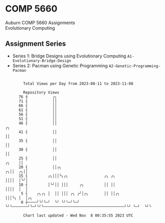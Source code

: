 # COMP 5660
Auburn COMP 5660 Assignments  
Evolutionary Computing

## Assignment Series
- Series 1: Bridge Designs using Evolutionary Computing `A1-Evolutionary-Bridge-Design`
- Series 2: Pacman using Genetic Programming `A2-Genetic-Programming-Pacman`

```

        Total Views per Day from 2023-08-11 to 2023-11-08

        Repository Views
      76 ┼           ╭╮
      71 ┤           ││
      66 ┤           ││
      61 ┤           ││
      56 ┤           ││
      51 ┤           ││
      46 ┤           ││                                                                        ╭╮
      41 ┤           ││                                                                        ││
      35 ┤           ││                                                                        ││
      30 ┤           ││                                                                        ││
      25 ┤           ││                                                                  ╭╮    ││
      20 ┤           ││╭╮                                                              ╭╮││  ╭╮││
      15 ┤         ╭╮│││╰╮╭╮                ╭╮ ╭╮                                      ││││  │╰╯│
      10 ┤         │╰╯││ │││     ╭╮         ││ ││                                      ││││  │  │
       5 ┤    ╭╮╭╮ │  ││ │││ ╭╮ ╭╯│╭╮       ││ ││╭╮                                    │││╰╮ │  │╭╮
       0 ┼────╯╰╯╰─╯  ╰╯ ╰╯╰─╯╰─╯ ╰╯╰───────╯╰─╯╰╯╰────────────────────────────────────╯╰╯ ╰─╯  ╰╯╰

        Chart last updated - Wed Nov  8 00:35:55 2023 UTC
        
```
